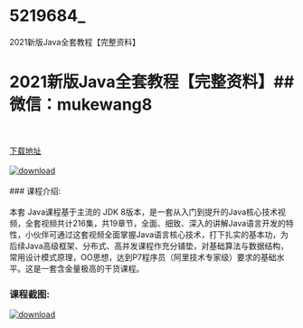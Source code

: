 # 5219684_
2021新版Java全套教程【完整资料】
# 2021新版Java全套教程【完整资料】## 微信：mukewang8
<br/></br>[下载地址](http://www.36tz.cn/article/5219684 "下载地址")
<br/></br>[![download](http://36tz.cn/muke_img/2021_04_1-77-300x170.png "下载地址")](http://www.36tz.cn/article/5219684 "下载地址")
<br/></br>### 课程介绍:<br/></br>本套 Java课程基于主流的 JDK 8版本，是一套从入门到提升的Java核心技术视频，全套视频共计216集，共19章节，全面、细致、深入的讲解Java语言开发的特性，小伙伴可通过这套视频全面掌握Java语言核心技术，打下扎实的基本功，为后续Java高级框架、分布式、高并发课程作充分铺垫，对基础算法与数据结构，常用设计模式原理，OO思想，达到P7程序员（阿里技术专家级）要求的基础水平。这是一套含金量极高的干货课程。

### 课程截图:
[![download](http://36tz.cn/muke_img/2021_04_2-85.png "下载地址")](http://www.36tz.cn/article/5219684 "下载地址")
